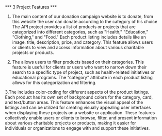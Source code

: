 *** 3 Project Features *** 

1. The main content of our donation campaign website is to donate, from this website the user can donate according to the category of his choice The API project provides a list of products or projects that are categorized into different categories, such as "Health," "Education," "Clothing," and "Food." Each product listing includes details like an image, title, description, price, and category. This feature allows users or clients to view and access information about various charitable projects or products.


2. The allows users to filter products based on their categories. This feature is useful for clients or users who want to narrow down their search to a specific type of project, such as health-related initiatives or educational programs. The "category" attribute in each product listing allows for this categorization and filtering.


3.The includes color-coding for different aspects of the product listings. Each product has its own set of background colors for the category, card, and text/button areas. This feature enhances the visual appeal of the listings and can be utilized for creating visually appealing user interfaces when displaying these projects on a website or application.
These features collectively enable users or clients to browse, filter, and present information about various charitable projects or products, making it easier for individuals or organizations to engage with and support these initiatives.
